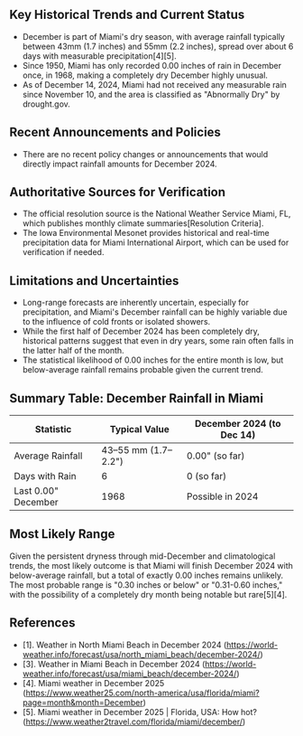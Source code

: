 ## Key Historical Trends and Current Status

- December is part of Miami's dry season, with average rainfall typically between 43mm (1.7 inches) and 55mm (2.2 inches), spread over about 6 days with measurable precipitation[4][5].
- Since 1950, Miami has only recorded 0.00 inches of rain in December once, in 1968, making a completely dry December highly unusual.
- As of December 14, 2024, Miami had not received any measurable rain since November 10, and the area is classified as "Abnormally Dry" by drought.gov.

## Recent Announcements and Policies

- There are no recent policy changes or announcements that would directly impact rainfall amounts for December 2024.

## Authoritative Sources for Verification

- The official resolution source is the National Weather Service Miami, FL, which publishes monthly climate summaries[Resolution Criteria].
- The Iowa Environmental Mesonet provides historical and real-time precipitation data for Miami International Airport, which can be used for verification if needed.

## Limitations and Uncertainties

- Long-range forecasts are inherently uncertain, especially for precipitation, and Miami's December rainfall can be highly variable due to the influence of cold fronts or isolated showers.
- While the first half of December 2024 has been completely dry, historical patterns suggest that even in dry years, some rain often falls in the latter half of the month.
- The statistical likelihood of 0.00 inches for the entire month is low, but below-average rainfall remains probable given the current trend.

## Summary Table: December Rainfall in Miami

| Statistic                | Typical Value        | December 2024 (to Dec 14) |
|--------------------------|---------------------|---------------------------|
| Average Rainfall         | 43–55 mm (1.7–2.2") | 0.00" (so far)            |
| Days with Rain           | 6                   | 0 (so far)                |
| Last 0.00" December      | 1968                | Possible in 2024          |

## Most Likely Range

Given the persistent dryness through mid-December and climatological trends, the most likely outcome is that Miami will finish December 2024 with below-average rainfall, but a total of exactly 0.00 inches remains unlikely. The most probable range is "0.30 inches or below" or "0.31-0.60 inches," with the possibility of a completely dry month being notable but rare[5][4].

## References

- [1]. Weather in North Miami Beach in December 2024 (https://world-weather.info/forecast/usa/north_miami_beach/december-2024/)
- [3]. Weather in Miami Beach in December 2024 (https://world-weather.info/forecast/usa/miami_beach/december-2024/)
- [4]. Miami weather in December 2025 (https://www.weather25.com/north-america/usa/florida/miami?page=month&month=December)
- [5]. Miami weather in December 2025 | Florida, USA: How hot? (https://www.weather2travel.com/florida/miami/december/)